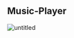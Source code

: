 ## Music-Player
![untitled](https://user-images.githubusercontent.com/50993333/81542577-209ab080-938a-11ea-872a-07fd94e44003.gif)
